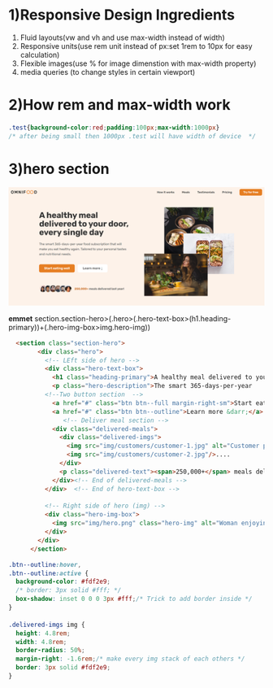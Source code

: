 # 1)Responsive Design Ingredients
1. Fluid layouts(vw and vh and use max-width instead of width)
2.  Responsive units(use rem unit instead of px:set 1rem to 10px for easy calculation)
3. Flexible images(use % for image dimenstion with max-width property)
4. media queries (to change styles in certain viewport)

# 2)How rem and max-width work
```css
.test{background-color:red;padding:100px;max-width:1000px}
/* after being small then 1000px .test will have width of device  */

```

# 3)hero section
![Hero section](./screenshot/Hero%20section.png)

**emmet**
section.section-hero>(.hero>(.hero-text-box>(h1.heading-primary))+(.hero-img-box>img.hero-img))

```html
  <section class="section-hero">
        <div class="hero">
          <!-- LEft side of hero -->
          <div class="hero-text-box">
            <h1 class="heading-primary">A healthy meal delivered to your door, every single day...</h1>
            <p class="hero-description">The smart 365-days-per-year 
          <!--Two button section  -->
            <a href="#" class="btn btn--full margin-right-sm">Start eating well</a>
            <a href="#" class="btn btn--outline">Learn more &darr;</a>
               <!-- Deliver meal section -->
            <div class="delivered-meals">
              <div class="delivered-imgs">
                <img src="img/customers/customer-1.jpg" alt="Customer photo" />
                <img src="img/customers/customer-2.jpg"/>....
              </div>
              <p class="delivered-text"><span>250,000+</span> meals delivered last year!</p>
            </div><!-- End of delivered-meals -->
          </div>  <!-- End of hero-text-box -->
          
          <!-- Right side of hero (img) -->
          <div class="hero-img-box">
            <img src="img/hero.png" class="hero-img" alt="Woman enjoying food .." />
          </div>
        </div>
      </section>

```
```css
.btn--outline:hover,
.btn--outline:active {
  background-color: #fdf2e9;
  /* border: 3px solid #fff; */
  box-shadow: inset 0 0 0 3px #fff;/* Trick to add border inside */
}

.delivered-imgs img {
  height: 4.8rem;
  width: 4.8rem;
  border-radius: 50%;
  margin-right: -1.6rem;/* make every img stack of each others */
  border: 3px solid #fdf2e9;
}

```



